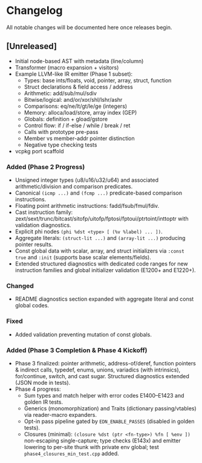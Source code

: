 # Changelog

All notable changes will be documented here once releases begin.

## [Unreleased]
- Initial node-based AST with metadata (line/column)
- Transformer (macro expansion + visitors)
- Example LLVM-like IR emitter (Phase 1 subset):
	- Types: base ints/floats, void, pointer, array, struct, function
	- Struct declarations & field access / address
	- Arithmetic: add/sub/mul/sdiv
	- Bitwise/logical: and/or/xor/shl/lshr/ashr
	- Comparisons: eq/ne/lt/gt/le/ge (integers)
	- Memory: alloca/load/store, array index (GEP)
	- Globals: definition + gload/gstore
	- Control flow: if / if-else / while / break / ret
	- Calls with prototype pre-pass
	- Member vs member-addr pointer distinction
	- Negative type checking tests
- vcpkg port scaffold
### Added (Phase 2 Progress)
- Unsigned integer types (u8/u16/u32/u64) and associated arithmetic/division and comparison predicates.
- Canonical `(icmp ...)` and `(fcmp ...)` predicate-based comparison instructions.
- Floating point arithmetic instructions: fadd/fsub/fmul/fdiv.
- Cast instruction family: zext/sext/trunc/bitcast/sitofp/uitofp/fptosi/fptoui/ptrtoint/inttoptr with validation diagnostics.
- Explicit phi nodes `(phi %dst <type> [ (%v %label) ... ])`.
- Aggregate literals: `(struct-lit ...)` and `(array-lit ...)` producing pointer results.
- Const global data with scalar, array, and struct initializers via `:const true` and `:init` (supports base scalar elements/fields).
- Extended structured diagnostics with dedicated code ranges for new instruction families and global initializer validation (E1200+ and E1220+).

### Changed
- README diagnostics section expanded with aggregate literal and const global codes.

### Fixed
- Added validation preventing mutation of const globals.

### Added (Phase 3 Completion & Phase 4 Kickoff)
- Phase 3 finalized: pointer arithmetic, address-of/deref, function pointers & indirect calls, typedef, enums, unions, variadics (with intrinsics), for/continue, switch, and cast sugar. Structured diagnostics extended (JSON mode in tests).
- Phase 4 progress:
	- Sum types and match helper with error codes E1400–E1423 and golden IR tests.
	- Generics (monomorphization) and Traits (dictionary passing/vtables) via reader-macro expanders.
	- Opt-in pass pipeline gated by `EDN_ENABLE_PASSES` (disabled in golden tests).
	- Closures (minimal): `(closure %dst (ptr <fn-type>) %fn [ %env ])` non-escaping single-capture; type checks (E143x) and emitter lowering to per-site thunk with private env global; test `phase4_closures_min_test.cpp` added.
